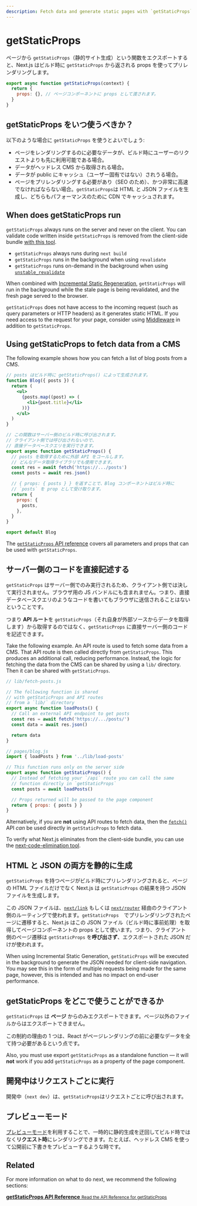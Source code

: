 ```yaml
---
description: Fetch data and generate static pages with `getStaticProps`. Learn more about this API for data fetching in Next.js.
---
```


# getStaticProps

ページから `getStaticProps`（静的サイト生成）という関数をエクスポートすると、Next.js はビルド時に `getStaticProps` から返される props を使ってプリレンダリングします。

```jsx
export async function getStaticProps(context) {
  return {
    props: {}, // ページコンポーネントに props として渡されます。
  }
}
```

## getStaticProps をいつ使うべきか？

以下のような場合に `getStaticProps` を使うとよいでしょう:

- ページをレンダリングするのに必要なデータが、ビルド時にユーザーのリクエストよりも先に利用可能である場合。
- データがヘッドレス CMS から取得される場合。
- データが public にキャッシュ（ユーザー固有ではない）されうる場合。
- ページをプリレンダリングする必要があり（SEO のため）、かつ非常に高速でなければならない場合。`getStaticProps`は HTML と JSON ファイルを生成し、どちらもパフォーマンスのために CDN でキャッシュされます。

## When does getStaticProps run

`getStaticProps` always runs on the server and never on the client. You can validate code written inside `getStaticProps` is removed from the client-side bundle [with this tool](https://next-code-elimination.vercel.app/).

- `getStaticProps` always runs during `next build`
- `getStaticProps` runs in the background when using `revalidate`
- `getStaticProps` runs on-demand in the background when using [`unstable_revalidate`](/docs/basic-features/data-fetching/incremental-static-regeneration.md#on-demand-revalidation-beta)

When combined with [Incremental Static Regeneration](/docs/basic-features/data-fetching/incremental-static-regeneration.md), `getStaticProps` will run in the background while the stale page is being revalidated, and the fresh page served to the browser.

`getStaticProps` does not have access to the incoming request (such as query parameters or HTTP headers) as it generates static HTML. If you need access to the request for your page, consider using [Middleware](/docs/middleware.md) in addition to `getStaticProps`.

## Using getStaticProps to fetch data from a CMS

The following example shows how you can fetch a list of blog posts from a CMS.

```jsx
// posts はビルド時に getStaticProps() によって生成されます。
function Blog({ posts }) {
  return (
    <ul>
      {posts.map((post) => (
        <li>{post.title}</li>
      ))}
    </ul>
  )
}

// この関数はサーバー側のビルド時に呼び出されます。
// クライアント側では呼び出されないので、
// 直接データベースクエリを実行できます。
export async function getStaticProps() {
  // posts を取得するために外部 API をコールします。
  // どんなデータ取得ライブラリでも使用できます。
  const res = await fetch('https://.../posts')
  const posts = await res.json()

  // { props: { posts } } を返すことで、Blog コンポーネントはビルド時に
  // `posts` を prop として受け取ります。
  return {
    props: {
      posts,
    },
  }
}

export default Blog
```

The [`getStaticProps` API reference](/docs/api-reference/data-fetching/get-static-props.md) covers all parameters and props that can be used with `getStaticProps`.

## サーバー側のコードを直接記述する

`getStaticProps` はサーバー側でのみ実行されるため、クライアント側では決して実行されません。ブラウザ用の JS バンドルにも含まれません。つまり、直接データベースクエリのようなコードを書いてもブラウザに送信されることはないということです。

つまり **API ルート**を `getStaticProps`（それ自身が外部ソースからデータを取得します）から取得するのではなく、`getStaticProps` に直接サーバー側のコードを記述できます。

Take the following example. An API route is used to fetch some data from a CMS. That API route is then called directly from `getStaticProps`. This produces an additional call, reducing performance. Instead, the logic for fetching the data from the CMS can be shared by using a `lib/` directory. Then it can be shared with `getStaticProps`.

```jsx
// lib/fetch-posts.js

// The following function is shared
// with getStaticProps and API routes
// from a `lib/` directory
export async function loadPosts() {
  // Call an external API endpoint to get posts
  const res = await fetch('https://.../posts/')
  const data = await res.json()

  return data
}

// pages/blog.js
import { loadPosts } from '../lib/load-posts'

// This function runs only on the server side
export async function getStaticProps() {
  // Instead of fetching your `/api` route you can call the same
  // function directly in `getStaticProps`
  const posts = await loadPosts()

  // Props returned will be passed to the page component
  return { props: { posts } }
}
```

Alternatively, if you are **not** using API routes to fetch data, then the [`fetch()`](https://developer.mozilla.org/en-US/docs/Web/API/Fetch_API) API _can_ be used directly in `getStaticProps` to fetch data.

To verify what Next.js eliminates from the client-side bundle, you can use the [next-code-elimination tool](https://next-code-elimination.vercel.app/).

## HTML と JSON の両方を静的に生成

`getStaticProps` を持つページがビルド時にプリレンダリングされると、ページの HTML ファイルだけでなく Next.js は `getStaticProps` の結果を持つ JSON ファイルを生成します。

この JSON ファイルは、[`next/link`](/docs/api-reference/next/link.md) もしくは [`next/router`](/docs/api-reference/next/router.md) 経由のクライアント側のルーティングで使われます。`getStaticProps`　でプリレンダリングされたページに遷移すると、Next.js はこの JSON ファイル（ビルド時に事前処理）を取得してページコンポーネントの props として使います。つまり、クライアント側のページ遷移は `getStaticProps` を**呼び出さず**、エクスポートされた JSON だけが使われます。

When using Incremental Static Generation, `getStaticProps` will be executed in the background to generate the JSON needed for client-side navigation. You may see this in the form of multiple requests being made for the same page, however, this is intended and has no impact on end-user performance.

## getStaticProps をどこで使うことができるか

`getStaticProps` は **ページ** からのみエクスポートできます。ページ以外のファイルからはエクスポートできません。

この制約の理由の 1 つは、React がページレンダリングの前に必要なデータを全て持つ必要があるという点です。

Also, you must use export `getStaticProps` as a standalone function — it will **not** work if you add `getStaticProps` as a property of the page component.

## 開発中はリクエストごとに実行

開発中（`next dev`）は、`getStaticProps`はリクエストごとに呼び出されます。

## プレビューモード

[プレビューモード](/docs/advanced-features/preview-mode.md)を利用することで、一時的に静的生成を迂回してビルド時ではなく**リクエスト時**にレンダリングできます。たとえば、ヘッドレス CMS を使って公開前に下書きをプレビューするような時です。

## Related

For more information on what to do next, we recommend the following sections:

<div class="card">
  <a href="/docs/api-reference/data-fetching/get-static-props.md">
    <b>getStaticProps API Reference</b>
    <small>Read the API Reference for getStaticProps</small>
  </a>
</div>
